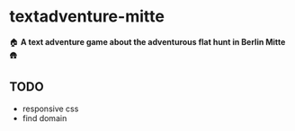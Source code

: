 # textadventure-mitte
:house: **A text adventure game about the adventurous flat hunt in Berlin Mitte** :hut:

## TODO
- responsive css
- find domain